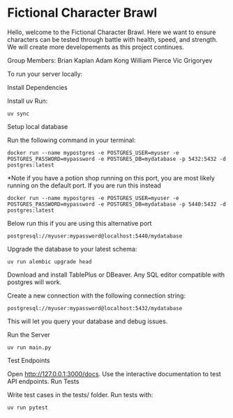 # Fictional Character Brawl
Hello, welcome to the Fictional Character Brawl. Here we want to ensure characters can be tested through battle with health, speed, and strength. We will create more developements as this project continues.

Group Members:
Brian Kaplan
Adam Kong
William Pierce
Vic Grigoryev

To run your server locally:

Install Dependencies

Install uv
Run:
```
uv sync
```
Setup local database

Run the following command in your terminal:

```
docker run --name mypostgres -e POSTGRES_USER=myuser -e POSTGRES_PASSWORD=mypassword -e POSTGRES_DB=mydatabase -p 5432:5432 -d postgres:latest
```

*Note if you have a potion shop running on this port, you are most likely running on the default port. If you are run this instead

```
docker run --name mypostgres -e POSTGRES_USER=myuser -e POSTGRES_PASSWORD=mypassword -e POSTGRES_DB=mydatabase -p 5440:5432 -d postgres:latest
```

Below run this if you are using this alternative port
```
postgresql://myuser:mypassword@localhost:5440/mydatabase
```

Upgrade the database to your latest schema:

```
uv run alembic upgrade head
```

Download and install TablePlus or DBeaver. Any SQL editor compatible with postgres will work.

Create a new connection with the following connection string:

```
postgresql://myuser:mypassword@localhost:5432/mydatabase
```
This will let you query your database and debug issues.

Run the Server

```
uv run main.py
```
Test Endpoints

Open http://127.0.0.1:3000/docs.
Use the interactive documentation to test API endpoints.
Run Tests

Write test cases in the tests/ folder.
Run tests with:
```
uv run pytest
```
